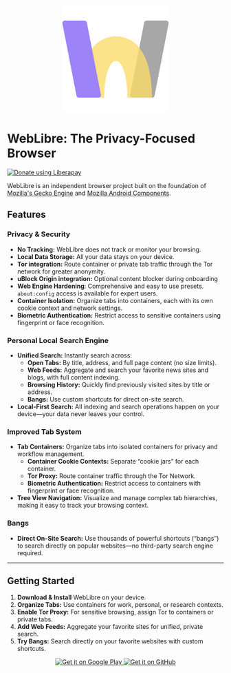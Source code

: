 <p align="center">
  <img width="250" src="app/assets/icon/icon.png" alt="WebLibre Logo">
</p>

# WebLibre: The Privacy-Focused Browser

<a href="https://liberapay.com/FaFre/donate"><img alt="Donate using Liberapay" src="https://liberapay.com/assets/widgets/donate.svg"></a>

WebLibre is an independent browser project built on the foundation of [Mozilla's Gecko Engine](https://en.wikipedia.org/wiki/Gecko_(software)) and [Mozilla Android Components](https://mozac.org/).

## Features

### Privacy & Security
- **No Tracking:** WebLibre does not track or monitor your browsing.
- **Local Data Storage:** All your data stays on your device.
- **Tor integration:** Route container or private tab traffic through the Tor network for greater anonymity.
- **uBlock Origin integration:** Optional content blocker during onboarding
- **Web Engine Hardening**: Comprehensive and easy to use presets. `about:config` access is available for expert users.
- **Container Isolation:** Organize tabs into containers, each with its own cookie context and network settings.
- **Biometric Authentication:** Restrict access to sensitive containers using fingerprint or face recognition.

### Personal Local Search Engine

- **Unified Search:** Instantly search across:
    - **Open Tabs:** By title, address, and full page content (no size limits).
    - **Web Feeds:** Aggregate and search your favorite news sites and blogs, with full content indexing.
    - **Browsing History:** Quickly find previously visited sites by title or address.
    - **Bangs:** Use custom shortcuts for direct on-site search.
- **Local-First Search:** All indexing and search operations happen on your device—your data never leaves your control.

### Improved Tab System

- **Tab Containers:** Organize tabs into isolated containers for privacy and workflow management.
    - **Container Cookie Contexts:** Separate “cookie jars” for each container.
    - **Tor Proxy:** Route container traffic through the Tor Network.
    - **Biometric Authentication:** Restrict access to containers with fingerprint or face recognition.
- **Tree View Navigation:** Visualize and manage complex tab hierarchies, making it easy to track your browsing context.

### Bangs

- **Direct On-Site Search:** Use thousands of powerful shortcuts (“bangs”) to search directly on popular websites—no third-party search engine required.

---

## Getting Started

1. **Download & Install** WebLibre on your device.
2. **Organize Tabs:** Use containers for work, personal, or research contexts.
3. **Enable Tor Proxy:** For sensitive browsing, assign Tor to containers or private tabs.
4. **Add Web Feeds:** Aggregate your favorite sites for unified, private search.
5. **Try Bangs:** Search directly on your favorite websites with custom shortcuts.

<p align="center">
  <a href='https://play.google.com/store/apps/details?id=eu.weblibre.gecko'>
    <img height="100" alt='Get it on Google Play' src='https://play.google.com/intl/en_us/badges/static/images/badges/en_badge_web_generic.png'/>
  </a>
  <a href='https://play.google.com/store/apps/details?id=eu.weblibre.gecko'>
    <img height="100" alt='Get it on GitHub' src='https://github.com/machiav3lli/oandbackupx/raw/034b226cea5c1b30eb4f6a6f313e4dadcbb0ece4/badge_github.png'/>
  </a>
</p>
